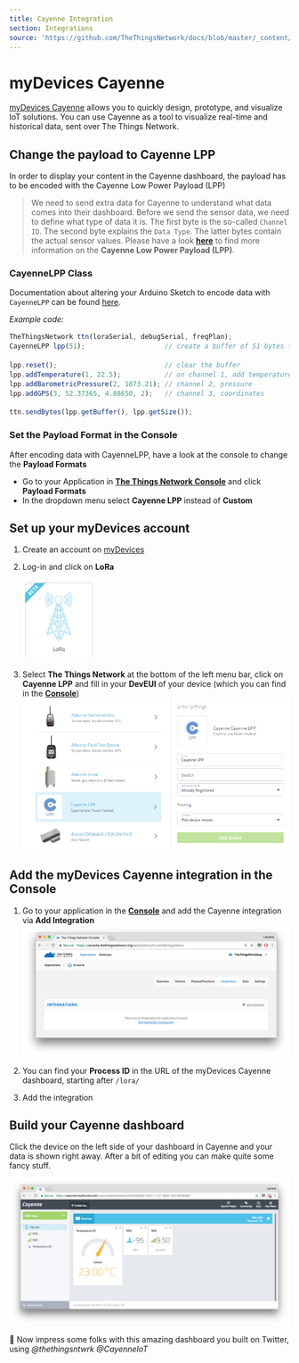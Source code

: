 ```yaml
---
title: Cayenne Integration
section: Integrations
source: 'https://github.com/TheThingsNetwork/docs/blob/master/_content/applications/cayenne/index.md'
---
```



# myDevices Cayenne
<!-- <img src="logo-cayenne.png" width="200"> -->

[myDevices Cayenne](https://mydevices.com/) allows you to quickly design, prototype, and visualize IoT solutions. You can use Cayenne as a tool to visualize real-time and historical data, sent over The Things Network.


## Change the payload to Cayenne LPP

In order to display your content in the Cayenne dashboard, the payload has to be encoded with the Cayenne Low Power Payload (LPP)

> We need to send extra data for Cayenne to understand what data comes into their dashboard. Before we send the sensor data, we need to define what type of data it is. The first byte is the so-called `Channel ID`. The second byte explains the `Data Type`. The latter bytes contain the actual sensor values.
Please have a look [**here**](https://mydevices.com/cayenne/docs/#lora-cayenne-low-power-payload) to find more information on the **Cayenne Low Power Payload (LPP)**.

### CayenneLPP Class
Documentation about altering your Arduino Sketch to encode data with `CayenneLPP` can be found [here](https://www.thethingsnetwork.org/docs/devices/arduino/api/cayennelpp.html).

*Example code:*

```js
TheThingsNetwork ttn(loraSerial, debugSerial, freqPlan);
CayenneLPP lpp(51);                    // create a buffer of 51 bytes to store the payload

lpp.reset();                           // clear the buffer
lpp.addTemperature(1, 22.5);           // on channel 1, add temperature, value 22.5°C
lpp.addBarometricPressure(2, 1073.21); // channel 2, pressure
lpp.addGPS(3, 52.37365, 4.88650, 2);   // channel 3, coordinates

ttn.sendBytes(lpp.getBuffer(), lpp.getSize());
```

### Set the Payload Format in the Console

After encoding data with CayenneLPP, have a look at the console to change the **Payload Formats**

* Go to your Application in [**The Things Network Console**](https://console.thethingsnetwork.org/) and click **Payload Formats**
* In the dropdown menu select **Cayenne LPP** instead of **Custom**


## Set up your myDevices account

1.  Create an account on [myDevices](https://mydevices.com/)
2.  Log-in and click on **LoRa**
	
	<img src="myDevices-lora.png" width="130">
3.  Select **The Things Network** at the bottom of the left menu bar, click on **Cayenne LPP** and fill in your **DevEUI** of your device (which you can find in the [**Console**](https://console.thethingsnetwork.org/applications))
	![add-device](cayenne-add-device.png)


## Add the myDevices Cayenne integration in the Console

1.  Go to your application in the [**Console**](https://console.thethingsnetwork.org/applications) and add the Cayenne integration via **Add Integration**
 ![myDevices-dashboard](integrations.png) 

2.  You can find your **Process ID** in the URL of the myDevices Cayenne dashboard, starting after `/lora/`
3.  Add the integration




## Build your Cayenne dashboard
Click the device on the left side of your dashboard in Cayenne and your data is shown right away. After a bit of editing you can make quite some fancy stuff.

![myDevices-dashboard](mydevices-data.png) 


🎉 Now impress some folks with this amazing dashboard you built on Twitter, using *@thethingsntwrk @CayenneIoT*


